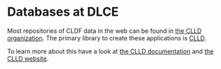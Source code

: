 # Databases at DLCE

Most repositories of CLDF data in the web can be found in [the CLLD
organization](https://github.com/clld/). The primary library to create these
applications is [CLLD](https://github.com/clld/clld).

To learn more about this have a look at [the CLLD
documentation](https://clld.readthedocs.io/en/latest/) and [the CLLD
website](https://clld.org/).

